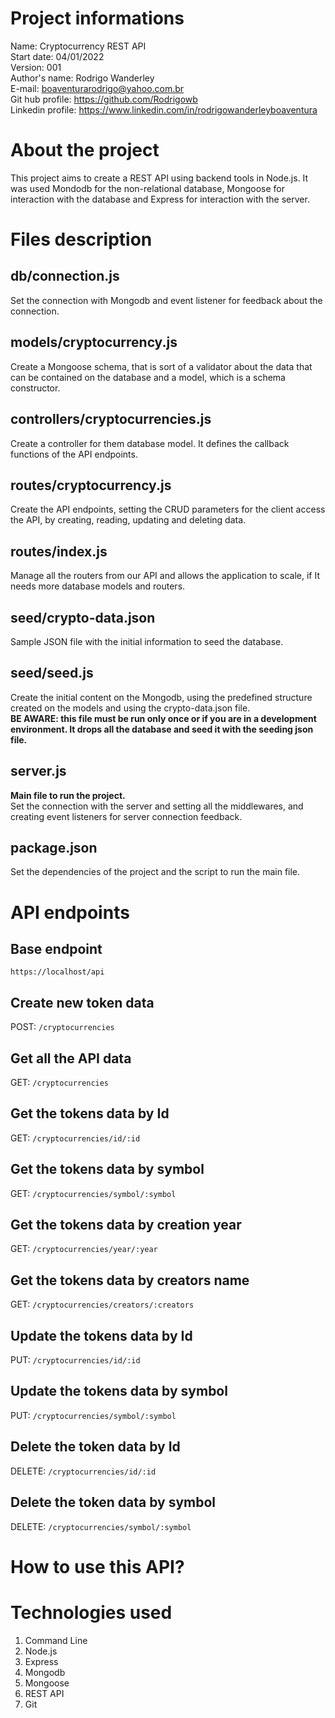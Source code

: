 # Project informations

Name: Cryptocurrency REST API <br />
Start date: 04/01/2022 <br />
Version: 001 <br />
Author's name: Rodrigo Wanderley <br />
E-mail: <boaventurarodrigo@yahoo.com.br> <br />
Git hub profile: <https://github.com/Rodrigowb> <br />
Linkedin profile: <https://www.linkedin.com/in/rodrigowanderleyboaventura> <br />

# About the project

This project aims to create a REST API using backend tools in Node.js. It was used Mondodb for the non-relational database, Mongoose for interaction with the database and Express for interaction with the server.

# Files description

## db/connection.js

Set the connection with Mongodb and event listener for feedback about the connection.

## models/cryptocurrency.js

Create a Mongoose schema, that is sort of a validator about the data that can be contained on the database and a model, which is a schema constructor.

## controllers/cryptocurrencies.js

Create a controller for them database model. It defines the callback functions of the API endpoints.

## routes/cryptocurrency.js

Create the API endpoints, setting the CRUD parameters for the client access the API, by creating, reading, updating and deleting data.

## routes/index.js

Manage all the routers from our API and allows the application to scale, if It needs more database models and routers.

## seed/crypto-data.json

Sample JSON file with the initial information to seed the database.

## seed/seed.js

Create the initial content on the Mongodb, using the predefined structure created on the models and using the crypto-data.json file.<br/>
**BE AWARE: this file must be run only once or if you are in a development environment. It drops all the database and seed it with the seeding json file.**

## server.js

**Main file to run the project.** </br>
Set the connection with the server and setting all the middlewares, and creating event listeners for server connection feedback.

## package.json

Set the dependencies of the project and the script to run the main file.

# API endpoints

## Base endpoint

`https://localhost/api`

## Create new token data

POST: `/cryptocurrencies`

## Get all the API data

GET: `/cryptocurrencies`

## Get the tokens data by Id

GET: `/cryptocurrencies/id/:id`

## Get the tokens data by symbol

GET: `/cryptocurrencies/symbol/:symbol`

## Get the tokens data by creation year

GET: `/cryptocurrencies/year/:year`

## Get the tokens data by creators name

GET: `/cryptocurrencies/creators/:creators`

## Update the tokens data by Id

PUT: `/cryptocurrencies/id/:id`

## Update the tokens data by symbol

PUT: `/cryptocurrencies/symbol/:symbol`

## Delete the token data by Id

DELETE: `/cryptocurrencies/id/:id`

## Delete the token data by symbol

DELETE: `/cryptocurrencies/symbol/:symbol`

# How to use this API?

# Technologies used

1. Command Line
2. Node.js
3. Express
4. Mongodb
5. Mongoose
6. REST API
7. Git
